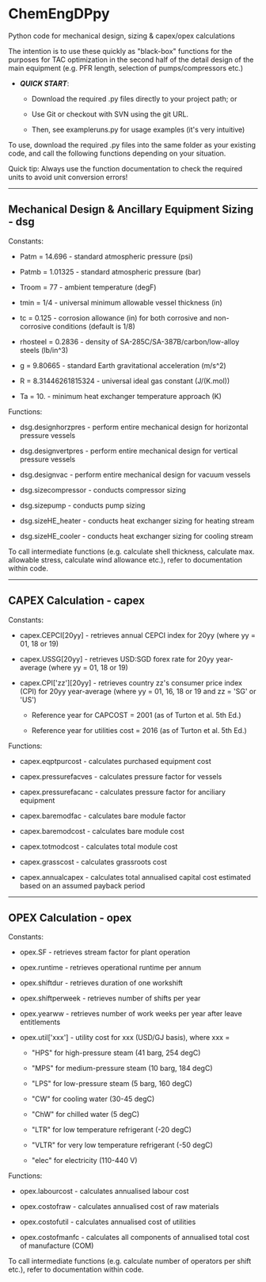 # ChemEngDPpy
Python code for mechanical design, sizing &amp; capex/opex calculations

The intention is to use these quickly as "black-box" functions for the purposes for TAC optimization in the second half of the detail design of the main equipment (e.g. PFR length, selection of pumps/compressors etc.)

- ***QUICK START***:

  - Download the required .py files directly to your project path; or

  - Use Git or checkout with SVN using the git URL.
  
  - Then, see exampleruns.py for usage examples (it's very intuitive)
  
To use, download the required .py files into the same folder as your existing code, and call the following functions depending on your situation.

Quick tip: Always use the function documentation to check the required units to avoid unit conversion errors!

------------------------------------------------

## Mechanical Design & Ancillary Equipment Sizing - dsg

Constants:

- Patm = 14.696 - standard atmospheric pressure (psi)

- Patmb = 1.01325 - standard atmospheric pressure (bar)

- Troom = 77 - ambient temperature (degF)

- tmin = 1/4 - universal minimum allowable vessel thickness (in)

- tc = 0.125 - corrosion allowance (in) for both corrosive and non-corrosive conditions (default is 1/8)

- rhosteel = 0.2836 - density of SA-285C/SA-387B/carbon/low-alloy steels (lb/in^3)

- g = 9.80665 - standard Earth gravitational acceleration (m/s^2)

- R = 8.31446261815324 - universal ideal gas constant (J/(K.mol))

- Ta = 10. - minimum heat exchanger temperature approach (K)

Functions:

- dsg.designhorzpres - perform entire mechanical design for horizontal pressure vessels

- dsg.designvertpres - perform entire mechanical design for vertical pressure vessels

- dsg.designvac - perform entire mechanical design for vacuum vessels

- dsg.sizecompressor - conducts compressor sizing

- dsg.sizepump - conducts pump sizing

- dsg.sizeHE_heater - conducts heat exchanger sizing for heating stream

- dsg.sizeHE_cooler - conducts heat exchanger sizing for cooling stream

To call intermediate functions (e.g. calculate shell thickness, calculate max. allowable stress, calculate wind allowance etc.), refer to documentation within code.

------------------------------------------------

## CAPEX Calculation - capex

Constants:

- capex.CEPCI[20yy] - retrieves annual CEPCI index for 20yy (where yy = 01, 18 or 19)

- capex.USSG[20yy] - retrieves USD:SGD forex rate for 20yy year-average (where yy = 01, 18 or 19)

- capex.CPI['zz'][20yy] - retrieves country zz's consumer price index (CPI) for 20yy year-average (where yy = 01, 16, 18 or 19 and zz = 'SG' or 'US')

  - Reference year for CAPCOST = 2001 (as of Turton et al. 5th Ed.)

  - Reference year for utilities cost = 2016 (as of Turton et al. 5th Ed.)

Functions:

- capex.eqptpurcost - calculates purchased equipment cost

- capex.pressurefacves - calculates pressure factor for vessels

- capex.pressurefacanc - calculates pressure factor for anciliary equipment

- capex.baremodfac - calculates bare module factor

- capex.baremodcost - calculates bare module cost

- capex.totmodcost - calculates total module cost

- capex.grasscost - calculates grassroots cost

- capex.annualcapex - calculates total annualised capital cost estimated based on an assumed payback period

------------------------------------------------

## OPEX Calculation - opex

Constants:

- opex.SF - retrieves stream factor for plant operation

- opex.runtime - retrieves operational runtime per annum

- opex.shiftdur - retrieves duration of one workshift

- opex.shiftperweek - retrieves number of shifts per year

- opex.yearww - retrieves number of work weeks per year after leave entitlements

- opex.util['xxx'] - utility cost for xxx (USD/GJ basis), where xxx =

  - "HPS" for high-pressure steam (41 barg, 254 degC)

  - "MPS" for medium-pressure steam (10 barg, 184 degC)

  - "LPS" for low-pressure steam (5 barg, 160 degC)

  - "CW" for cooling water (30-45 degC)

  - "ChW" for chilled water (5 degC)

  - "LTR" for low temperature refrigerant (-20 degC)

  - "VLTR" for very low temperature refrigerant (-50 degC)

  - "elec" for electricity (110-440 V)

Functions:

- opex.labourcost - calculates annualised labour cost

- opex.costofraw - calculates annualised cost of raw materials

- opex.costofutil - calculates annualised cost of utilities

- opex.costofmanfc - calculates all components of annualised total cost of manufacture (COM)

To call intermediate functions (e.g. calculate number of operators per shift etc.), refer to documentation within code.